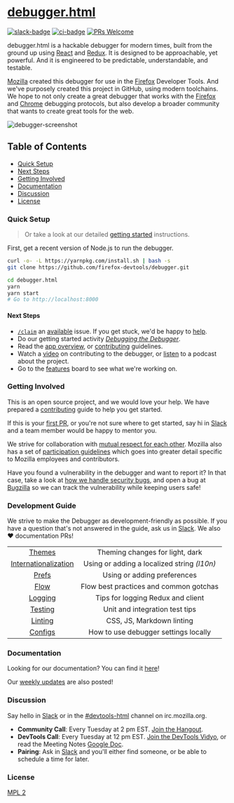 # [debugger.html][website]

[website]: http://firefox-dev.tools/debugger/

[![slack-badge]][slack] [![ci-badge]][ci-status] [![PRs Welcome]][make-a-pull-request]

debugger.html is a hackable debugger for modern times, built from the ground up using [React] and [Redux]. It is designed to be approachable, yet powerful. And it is engineered to be predictable, understandable, and testable.

[Mozilla] created this debugger for use in the [Firefox] Developer Tools. And we've purposely created this project in GitHub, using modern toolchains. We hope to not only create a great debugger that works with the [Firefox][firefox-rdp] and [Chrome][chrome-rdp] debugging protocols, but also develop a broader community that wants to create great tools for the web.

![debugger-screenshot]

## Table of Contents

- [Quick Setup](#quick-setup)
- [Next Steps](#next-steps)
- [Getting Involved](#getting-involved)
- [Documentation](#documentation)
- [Discussion](#discussion)
- [License](#license)

### Quick Setup

> Or take a look at our detailed [getting started][getting-started] instructions.

First, get a recent version of Node.js to run the debugger.

```bash
curl -o- -L https://yarnpkg.com/install.sh | bash -s
git clone https://github.com/firefox-devtools/debugger.git

cd debugger.html
yarn
yarn start
# Go to http://localhost:8000
```

#### Next Steps

- [`/claim`][cl] an [available] issue. If you get stuck, we'd be happy to [help].
- Do our getting started activity _[Debugging the Debugger][first-activity]_.
- Read the [app overview][app-overview], or [contributing][contributing] guidelines.
- Watch a [video][getting-started-screencast] on contributing to the debugger, or [listen][changelog] to a podcast about the project.
- Go to the [features][tracking] board to see what we're working on.

### Getting Involved

This is an open source project, and we would love your help. We have prepared a [contributing] guide to help you get started.

If this is your [first PR][make-a-pull-request], or you're not sure where to get started,
say hi in [Slack][slack] and a team member would be happy to mentor you.

We strive for collaboration with [mutual respect for each other][contributing]. Mozilla also has a set of [participation guidelines] which goes into greater detail specific to Mozilla employees and contributors.

Have you found a vulnerability in the debugger and want to report it? In that case, take
a look at [how we handle security bugs][vulnerabilities], and open a bug at [Bugzilla][bugzilla] so we can track the vulnerability while keeping users safe!

### Development Guide

We strive to make the Debugger as development-friendly as possible. If you have a question that's not answered in the guide, ask us in [Slack][slack]. We also :heart: documentation PRs!

|                        |                                             |
| :--------------------: | :-----------------------------------------: |
|        [Themes]        |       Theming changes for light, dark       |
| [Internationalization] | Using or adding a localized string _(l10n)_ |
|        [Prefs]         |         Using or adding preferences         |
|         [Flow]         |   Flow best practices and common gotchas    |
|       [Logging]        |      Tips for logging Redux and client      |
|       [Testing]        |       Unit and integration test tips        |
|       [Linting]        |          CSS, JS, Markdown linting          |
|       [Configs]        |    How to use debugger settings locally     |

### Documentation

Looking for our documentation? You can find it [here][docs]!

Our [weekly updates][weekly-updates] are also posted!

### Discussion

Say hello in [Slack][slack] or in the [#devtools-html][irc-devtools-html] channel on irc.mozilla.org.

- **Community Call**: Every Tuesday at 2 pm EST. [Join the Hangout][community-call].
- **DevTools Call**: Every Tuesday at 12 pm EST. [Join the DevTools Vidyo][vidyo], or read the Meeting Notes [Google Doc][google-docs].
- **Pairing**: Ask in [Slack][slack] and you'll either find someone, or be able to schedule a time for later.

### License

[MPL 2](./LICENSE)

[react]: https://facebook.github.io/react/
[redux]: http://redux.js.org/
[mozilla]: https://www.mozilla.org/
[firefox]: https://www.mozilla.org/firefox/
[firefox-rdp]: https://wiki.mozilla.org/Remote_Debugging_Protocol
[chrome-rdp]: https://chromedevtools.github.io/debugger-protocol-viewer/1-2/
[slack-badge]: https://devtools-html-slack.herokuapp.com/badge.svg
[slack]: https://devtools-html-slack.herokuapp.com/
[debugger-screenshot]: https://shipusercontent.com/47aaaa7a6512691f964101bfb0832abe/Screen%20Shot%202017-08-15%20at%202.34.05%20PM.png
[ci-badge]: https://circleci.com/gh/firefox-devtools/debugger.svg??&style=shield
[ci-status]: https://circleci.com/gh/firefox-devtools/debugger/tree/master
[prs welcome]: https://img.shields.io/badge/PRs-welcome-brightgreen.svg?style=flat-square
[make-a-pull-request]: http://makeapullrequest.com
[getting-started]: ./docs/getting-setup.md
[contributing]: ./.github/CONTRIBUTING.md
[getting-started-screencast]: ./docs/videos.md
[available]: https://github.com/firefox-devtools/debugger/labels/available
[app-overview]: ./docs/debugger-react-redux-overview.md
[first-activity]: ./docs/debugging-the-debugger.md
[tracking]: https://github.com/firefox-devtools/debugger/projects/10
[help]: ./docs/local-development.md#getting-help
[participation guidelines]: https://www.mozilla.org/en-US/about/governance/policies/participation/
[irc-devtools-html]: irc://irc.mozilla.org/devtools-html
[community-call]: https://appear.in/debugger.html
[devtools-call]: https://wiki.mozilla.org/DevTools
[bugzilla]: https://bugzilla.mozilla.org/query.cgi
[vulnerabilities]: https://www.mozilla.org/en-US/about/governance/policies/security-group/bugs/
[vidyo]: https://v.mozilla.com/flex.html?roomdirect.html&key=n9vJUD3L1vRMHKQC5OCNRT3UBjw
[changelog]: https://changelog.com/podcast/247
[docs]: https://firefox-devtools.github.io/debugger/docs/
[weekly-updates]: https://firefox-devtools.github.io/debugger/docs/updates
[configs]: ./docs/local-development.md#configs
[themes]: ./docs/local-development.md#themes
[internationalization]: ./docs/local-development.md#internationalization
[prefs]: ./docs/local-development.md#prefs
[flow]: ./docs/local-development.md#flow
[logging]: ./docs/local-development.md#logging
[testing]: ./docs/local-development.md#testing
[linting]: ./docs/local-development.md#linting
[google-docs]: https://docs.google.com/document/d/146p7Y8Ues_AKjj4ReWCk6InOPWe3C3Koy6EQ1qnYKNM/edit
[cl]: ./docs/issues.md#claiming-issues
